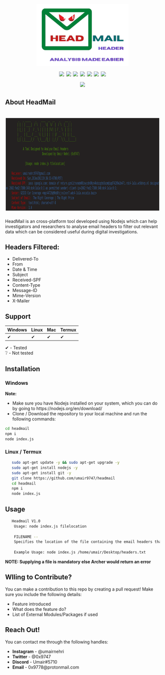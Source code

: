 <h1 align="center">
<a href="https://github.com/umair9747/headmail/"><img src="logo.png" alt="logo" height="200" width="300"></a>
  <br>
  <img src="https://img.shields.io/badge/version-1.0.0-blue">
  <img src="https://img.shields.io/badge/platform-windows%20%7C%20linux%20%7C%20mac%20%7C%20termux-yellow">
  <img src="https://img.shields.io/badge/state-maintained-green">
  <img src="https://img.shields.io/badge/focus-recon-red">
  <img src="https://img.shields.io/tokei/lines/github/umair9747/Archer">
  <img src="https://img.shields.io/github/followers/umair9747?style=social">
  <img src="https://img.shields.io/github/forks/umair9747/Archer?style=social">
  <br>
  <img src="https://img.shields.io/badge/made%20with%20%3C%2F%3E%20in%20-India-brightgreen">
</h1>

<h2 align="left">
  <b>About HeadMail</b>
</h2>

<h1 align="center">
<img src="output.png" alt="output" height="300" width="500">
  </h1>
  
<p align="left">
  HeadMail is an cross-platform tool developed using Nodejs which can help investigators and researchers to analyse email headers to filter out relevant data
  which can be considered useful during digital investigations.
 </p>

<h2 align="left">
  <b>Headers Filtered:</b>
  </h2>
  
  <p align="left">
     <ul type="disc">
       <li>Delivered-To</li>
       <li>From</li>
       <li>Date & Time</li>
       <li>Subject</li>
       <li>Received-SPF</li>
       <li>Content-Type</li>
       <li>Message-ID</li>
       <li>Mime-Version</li>
       <li>X-Mailer</li>
       </ul>
  </p>
  
 <h2 align="left">
  <b>Support</b>
 </h2>
 
| Windows | Linux | Mac | Termux |
| ------- | ----- | --- | ------ |
| ✔ | ✔ | ✔ | ✔ |

✔ - Tested  <br/>
❔ - Not tested <br/>

<h2 align="left">
  <b>Installation</b>
</h2>

<h3 align="left">
  <b>Windows</b>
</h3>

<p align="left">
  <b>Note: </b><br>
  <ul type="disc">
    <li>Make sure you have Nodejs installed on your system, which you can do by going to https://nodejs.org/en/download/</li>
    <li>Clone / Download the repository to your local machine and run the following commands:</li>
   </ul>
   
   ```sh
   cd headmail
   npm i
   node index.js
   ```
  </p>
  
<h3 align="left">
  <b>Linux / Termux</b>
</h3>

<p align="left">
  
 ```sh
    sudo apt-get update -y && sudo apt-get upgrade -y
    sudo apt-get install nodejs -y
    sudo apt-get install git -y
    git clone https://github.com/umair9747/headmail
    cd headmail
    npm i
    node index.js
  ```
</p>

<h2 align="left">
  <b>Usage</b>
</h2>

<p align="left">
  
 ```sh
    Headmail V1.0
     Usage: node index.js filelocation
  
     FILENAME --
     Specifies the location of the file containing the email headers that the tool would read.
  
     Example Usage: node index.js /home/umair/Desktop/headers.txt
  ```
  <b>NOTE: Supplying a file is mandatory else Archer would return an error</b>
</p>


 <h2 align="left">
  <b>Wlling to Contribute?</b>
 </h2>

<p align="left">
  You can make a contribution to this repo by creating a pull request! Make sure you include the following details:
  <ul type="disc">
    <li> Feature introduced</li>
    <li> What does the feature do? </li>
    <li> List of External Modules/Packages if used </li>
    </ul>
  </p>
  
  <h2 align="left">
  <b>Reach Out!</b>
 </h2>

<p align="left">
  You can contact me through the following handles:
  <ul type="disc">
    <li> <b>Instagram</b> - @umairnehri</li>
    <li> <b>Twitter</b> - @0x9747</li>
    <li> <b>Discord</b> - Umair#5710 </li>
    <li> <b>Email</b> - 0x9778@protonmail.com </li>
    </ul>
  </p>
